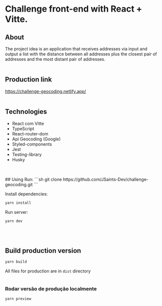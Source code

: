 # Challenge front-end with React + Vitte. 

## About
The project idea is an application that receives addresses via input and output a list with the distance between all addresses plus the closest pair of addresses and the most distant pair of addresses.
<br>
<br>
## Production link
https://challenge-geocoding.netlify.app/
<br>
<br>
## Technologies
- React com Vitte
- TypeScript
- React-router-dom
- Api Geocoding (Google)
- Styled-components
- Jest
- Testing-library
- Husky
<br>
<br>
## Using
Run: 
```sh
git clone https://github.com/JSaints-Dev/challenge-geocoding.git
```

Install dependencies:
```sh
yarn install
```

Run server:
```sh
yarn dev
```
<br>
<br>

## Build production version
```sh
yarn build
```

All files for production are in `dist` directory
<br>
<br>
### Rodar versão de produção localmente
```sh
yarn preview
```
